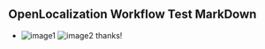 ## OpenLocalization Workflow Test MarkDown
* ![image1](.\554115b5-20e8-4f14-a19f-3e2503aaa09c.PNG)   ![image2](.\1ca74d17-d096-454e-b283-98e9ce90f4db.png) 
thanks!